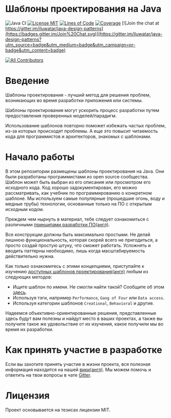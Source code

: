<!-- the line below needs to be an empty line C: (its because kramdown isnt
     that smart and dearly wants an empty line before a heading to be able to
     display it as such, e.g. website) -->

# Шаблоны проектирования на Java

![Java CI](https://github.com/iluwatar/java-design-patterns/workflows/Java%20CI/badge.svg)
[![License MIT](https://img.shields.io/badge/license-MIT-blue.svg)](https://raw.githubusercontent.com/iluwatar/java-design-patterns/master/LICENSE.md)
[![Lines of Code](https://sonarcloud.io/api/project_badges/measure?project=iluwatar_java-design-patterns&metric=ncloc)](https://sonarcloud.io/dashboard?id=iluwatar_java-design-patterns)
[![Coverage](https://sonarcloud.io/api/project_badges/measure?project=iluwatar_java-design-patterns&metric=coverage)](https://sonarcloud.io/dashboard?id=iluwatar_java-design-patterns)
[![Join the chat at https://gitter.im/iluwatar/java-design-patterns](https://badges.gitter.im/Join%20Chat.svg)](https://gitter.im/iluwatar/java-design-patterns?utm_source=badge&utm_medium=badge&utm_campaign=pr-badge&utm_content=badge)
<!-- ALL-CONTRIBUTORS-BADGE:START - Do not remove or modify this section -->
[![All Contributors](https://img.shields.io/badge/all_contributors-178-orange.svg?style=flat-square)](#contributors-)
<!-- ALL-CONTRIBUTORS-BADGE:END -->

# Введение

Шаблоны проектирования - лучший метод для решения проблем, возникающих
во время разработки приложения или системы.

Шаблоны проектирования могут ускорить процесс разработки путем предоставления
проверенных моделей/парадигм.

Использование шаблонов повторно поможет избежать частых проблем, из-за которых
происходят проблемы. А еще это повысит читаемость кода для программистов и
архитекторов, знакомых с шаблонами.

# Начало работы

В этом репозитории размещены шаблоны проектирования на Java. Они были разработаны
программистами из open source сообщества. Шаблон может быть выбран
из его описания или просмотром его исходного кода. Код хорошо задокументирован,
его можно рассматривать, как учебник по программированию о конкретном шаблоне.
Мы используем самые популярные (прошедшие огонь, воду и медные трубы) технологии,
основанные только на ПО с открытым исходным кодом.

Преждем чем нырнуть в материал, тебе следует ознакомиться с различными
[принципами разработки ПО(англ)](https://java-design-patterns.com/principles/).

Все конструкции должны быть максимально простыми. Не делай лишнюю функциональность,
которая скорей всего не пригодиться, а просто создай простую штуку, что сможет
работать. Усложнять и вводить паттерны необходимо, лишь когда масштабируемость
действительно нужна.

Как только ознакомитесь с этими концепциями, приступайте к изучению
[доступных шаблонов проектирования(англ)](https://java-design-patterns.com/patterns/) любым
из следующих методов:

- Ищите шаблон по имени. Не смогли найти такой? Сообщите об
  этом [здесь](https://github.com/iluwatar/java-design-patterns/issues).
- Используя тэги, например `Performance`, `Gang of Four` или `Data access`.
- Используя категории шаблонов `Creational`, `Behavioral` и другие.

Надеемся объективно-ориентированные решения, представленные здесь будут вам
полезны и найдут место в ваших проектах, а также вы получите такое же удовольствие
от их изучения, какое получили мы во время их разработки.

# Как принять участие в разработке

Если вы захотите принять участие в жизни проекта, вся полезная информация находится на
нашей [вики(англ)](https://github.com/iluwatar/java-design-patterns/wiki). Мы можем помочь
и ответить на твои вопросы в чате [Gitter](https://gitter.im/iluwatar/java-design-patterns).

# Лицензия

Проект основывается на тезисах лицензии MIT.

